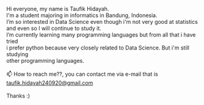  Hi everyone, my name is Taufik Hidayah. <br />
 I'm a student majoring in informatics in Bandung, Indonesia. <br />
 I’m so interested in Data Science even though i'm not very good at statistics
 and even so I will continue to study it. <br />
 I’m currently learning many programming languages but from all that i have tried <br />
 i prefer python because very closely related to Data Science. But i'm still studying <br />
 other programming languages.
<br />
<br />
📫 How to reach me??, you can contact me via e-mail that is taufik.hidayah240920@gmail.com <br />
<br />
Thanks :)
